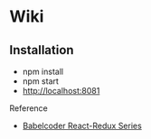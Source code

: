 # Wiki
## Installation
- npm install
- npm start
- [http://localhost:8081](http://localhost:8081)

Reference
- [Babelcoder React-Redux Series](https://www.babelcoder.com/blog/series/react-redux-isomorphic-series)
